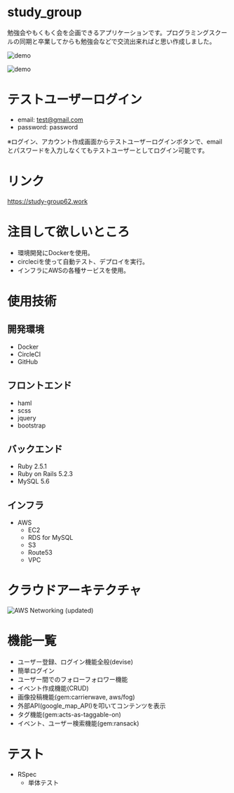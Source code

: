 # study_group
勉強会やもくもく会を企画できるアプリケーションです。プログラミングスクールの同期と卒業してからも勉強会などで交流出来ればと思い作成しました。

![demo](https://gyazo.com/2aade0e4d89b8ddf8fd8bba437f86df7/raw)

![demo](https://gyazo.com/f20b5c5043003b2e1cb4bc013f5bbdd7/raw)

# テストユーザーログイン
- email: test@gmail.com
- password: password

※ログイン、アカウント作成画面からテストユーザーログインボタンで、emailとパスワードを入力しなくてもテストユーザーとしてログイン可能です。

# リンク
https://study-group62.work

# 注目して欲しいところ
- 環境開発にDockerを使用。
- circleciを使って自動テスト、デプロイを実行。
- インフラにAWSの各種サービスを使用。

# 使用技術

## 開発環境
- Docker
- CircleCI
- GitHub

## フロントエンド
- haml
- scss
- jquery
- bootstrap

## バックエンド
- Ruby 2.5.1
- Ruby on Rails 5.2.3
- MySQL 5.6

## インフラ
- AWS
  - EC2
  - RDS for MySQL
  - S3
  - Route53
  - VPC


# クラウドアーキテクチャ
![AWS Networking (updated)](https://user-images.githubusercontent.com/26785257/69001806-81d84e80-0928-11ea-8c63-1888db10a518.png)

# 機能一覧
- ユーザー登録、ログイン機能全般(devise)
- 簡単ログイン
- ユーザー間でのフォローフォロワー機能
- イベント作成機能(CRUD)
- 画像投稿機能(gem:carrierwave, aws/fog)
- 外部API(google_map_API)を叩いてコンテンツを表示
- タグ機能(gem:acts-as-taggable-on)
- イベント、ユーザー検索機能(gem:ransack)

# テスト
- RSpec
  - 単体テスト
